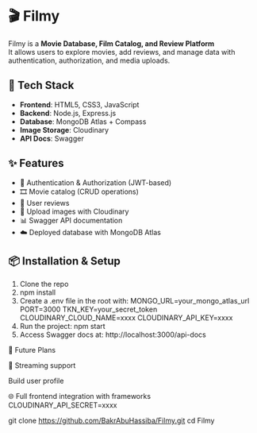 # 🎬 Filmy

Filmy is a **Movie Database, Film Catalog, and Review Platform**   
It allows users to explore movies, add reviews, and manage data with authentication, authorization, and media uploads.

## 🚀 Tech Stack
- **Frontend**: HTML5, CSS3, JavaScript  
- **Backend**: Node.js, Express.js  
- **Database**: MongoDB Atlas + Compass  
- **Image Storage**: Cloudinary  
- **API Docs**: Swagger  

## ✨ Features
- 🔐 Authentication & Authorization (JWT-based)  
- 🎞️ Movie catalog (CRUD operations)  
- 📝 User reviews  
- 📂 Upload images with Cloudinary  
- 📊 Swagger API documentation  
- ☁️ Deployed database with MongoDB Atlas  

## 📦 Installation & Setup
1. Clone the repo
2. npm install
3. Create a .env file in the root with:
  MONGO_URL=your_mongo_atlas_url
  PORT=3000
  TKN_KEY=your_secret_token
  CLOUDINARY_CLOUD_NAME=xxxx
  CLOUDINARY_API_KEY=xxxx
4. Run the project:
   npm start
5. Access Swagger docs at:
   http://localhost:3000/api-docs

🔮 Future Plans

🎥 Streaming support

  Build user profile

🌐 Full frontend integration with frameworks
CLOUDINARY_API_SECRET=xxxx

   git clone https://github.com/BakrAbuHassiba/Filmy.git
   cd Filmy
